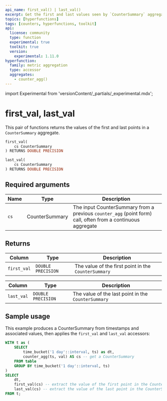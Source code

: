```yaml
---
api_name: first_val() | last_val()
excerpt: Get the first and last values seen by `CounterSummary` aggregates
topics: [hyperfunctions]
tags: [counters, hyperfunctions, toolkit]
api:
  license: community
  type: function
  experimental: true
  toolkit: true
  version:
    experimental: 1.11.0
hyperfunction:
  family: metric aggregation
  type: accessor
  aggregates:
    - counter_agg()
---
```


import Experimental from 'versionContent/_partials/_experimental.mdx';

# first_val, last_val <tag type="toolkit" content="Toolkit" /><tag type="experimental-toolkit" content="Experimental" />

This pair of functions returns the values of the first and last points in a `CounterSummary` aggregate.

```sql
first_val(
    cs CounterSummary
) RETURNS DOUBLE PRECISION
```

```sql
last_val(
    cs CounterSummary
) RETURNS DOUBLE PRECISION
```

<Experimental />

## Required arguments

|Name| Type |Description|
|-|-|-|
|`cs`|CounterSummary|The input CounterSummary from a previous `counter_agg` (point form) call, often from a continuous aggregate|

## Returns

|Column|Type|Description|
|-|-|-|
|`first_val`|`DOUBLE PRECISION`|The value of the first point in the `CounterSummary`|

|Column|Type|Description|
|-|-|-|
|`last_val`|`DOUBLE PRECISION`|The value of the last point in the `CounterSummary`|

## Sample usage

This example produces a CounterSummary from timestamps and associated values, then applies the `first_val` and `last_val` accessors:

```sql
WITH t as (
    SELECT
        time_bucket('1 day'::interval, ts) as dt,
        counter_agg(ts, val) AS cs -- get a CounterSummary
    FROM table
    GROUP BY time_bucket('1 day'::interval, ts)
)
SELECT
    dt,
    first_val(cs) -- extract the value of the first point in the CounterSummary
    last_val(cs) -- extract the value of the last point in the CounterSummary
FROM t;
```
